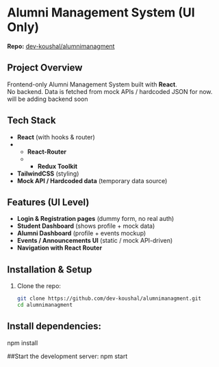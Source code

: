 # Alumni Management System (UI Only)

**Repo:** [dev-koushal/alumnimanagment](https://github.com/dev-koushal/alumnimanagment)

## Project Overview

Frontend-only Alumni Management System built with **React**.  
No backend. Data is fetched from mock APIs / hardcoded JSON for now.  
will be adding backend soon

## Tech Stack

- **React** (with hooks & router)
- - **React-Router**
  - - **Redux Toolkit** 
- **TailwindCSS** (styling)
- **Mock API / Hardcoded data** (temporary data source)

## Features (UI Level)

- **Login & Registration pages** (dummy form, no real auth)
- **Student Dashboard** (shows profile + mock data)
- **Alumni Dashboard** (profile + events mockup)
- **Events / Announcements UI** (static / mock API-driven)
- **Navigation with React Router**

## Installation & Setup

1. Clone the repo:
   ```bash
   git clone https://github.com/dev-koushal/alumnimanagment.git
   cd alumnimanagment

## Install dependencies:
npm install

##Start the development server:
npm start

